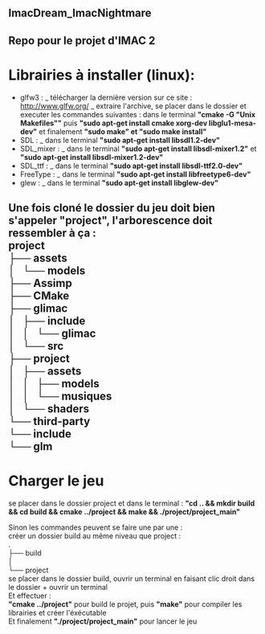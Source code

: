 ## ImacDream_ImacNightmare
Repo pour le projet d'IMAC 2
--------------------------------------
# Librairies à installer (linux): 

 - glfw3 : _ télécharger la dernière version sur ce site : http://www.glfw.org/
           _ extraire l'archive, se placer dans le dossier et executer les commandes suivantes : dans le terminal __"cmake -G "Unix Makefiles""__ 
                                                                                                  puis __"sudo apt-get install cmake xorg-dev libglu1-mesa-dev"__
                                                                                                  et finalement __"sudo make" et "sudo make install"__
 - SDL : _ dans le terminal __"sudo apt-get install libsdl1.2-dev"__
 - SDL_mixer : _ dans le terminal __"sudo apt-get install libsdl-mixer1.2"__ et __"sudo apt-get install libsdl-mixer1.2-dev"__  
 - SDL_ttf : _ dans le terminal __"sudo apt-get install libsdl-ttf2.0-dev"__  
 - FreeType : _ dans le terminal __"sudo apt-get install libfreetype6-dev"__  
 - glew : _ dans le terminal __"sudo apt-get install libglew-dev"__  
 
 Une fois cloné le dossier du jeu doit bien s'appeler "project", l'arborescence doit ressembler à ça :  
 project  
    ├── assets  
    │   └── models  
    ├── Assimp  
    ├── CMake  
    ├── glimac  
    │   ├── include  
    │   │   └── glimac  
    │   └── src  
    ├── project  
    │   ├── assets  
    │   │   ├── models   
    │   │   └── musiques  
    │   └── shaders  
    └── third-party  
        └── include  
            └── glm  
--------------------------------------            
# Charger le jeu
se placer dans le dossier project et dans le terminal : 
__"cd .. && mkdir build && cd build && cmake ../project && make && ./project/project_main"__  

Sinon les commandes peuvent se faire une par une :   
créer un dossier build au même niveau que project :  
.  
├── build  
│  
└── project  
se placer dans le dossier build, ouvrir un terminal en faisant clic droit dans le dossier + ouvrir un terminal  
Et effectuer :  
__"cmake ../project"__ pour build le projet, puis __"make"__ pour compiler les librairies et créer l'éxécutable  
Et finalement __"./project/project_main"__ pour lancer le jeu  

